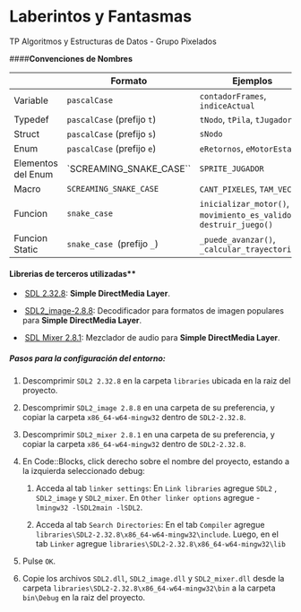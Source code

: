 # Laberintos y Fantasmas

TP Algoritmos y Estructuras de Datos - Grupo Pixelados

####**Convenciones de Nombres**

|                    | **Formato**                | **Ejemplos**                                                        |
| ------------------ | -------------------------- | ------------------------------------------------------------------- |
| Variable           | `pascalCase`               | `contadorFrames`, `indiceActual`                                    |
| Typedef            | `pascalCase` (prefijo `t`) | `tNodo`, `tPila`, `tJugador`                                        |
| Struct             | `pascalCase` (prefijo `s`) | `sNodo`                                                             |
| Enum               | `pascalCase` (prefijo `e`) | `eRetornos`, `eMotorEstado`                                         |
| Elementos del Enum | `SCREAMING_SNAKE_CASE``    | `SPRITE_JUGADOR`                                                    |
| Macro              | `SCREAMING_SNAKE_CASE`     | `CANT_PIXELES`, `TAM_VEC`                                           |
| Funcion            | `snake_case`               | `inicializar_motor()`, `movimiento_es_valido()`, `destruir_juego()` |
| Funcion Static     | `snake_case `(prefijo `_`) | `_puede_avanzar()`, `_calcular_trayectoria()`                       |

#### **Librerias de terceros utilizadas****

-  [SDL  2.32.8](https://github.com/libsdl-org/SDL/releases/tag/release-2.32.8): **Simple DirectMedia Layer**.

-  [SDL2_image-2.8.8](https://github.com/libsdl-org/SDL_image/releases/tag/release-2.8.8): Decodificador para formatos de imagen populares para **Simple DirectMedia Layer**.

-  [SDL Mixer 2.8.1](https://github.com/libsdl-org/SDL_mixer/releases/tag/release-2.8.1): Mezclador de audio para **Simple DirectMedia Layer**. 

##### Pasos para la configuración del entorno:

1. Descomprimir `SDL2 2.32.8` en la carpeta `libraries` ubicada en la raiz del proyecto.

2. Descomprimir `SDL2_image 2.8.8` en una carpeta de su preferencia, y copiar la carpeta `x86_64-w64-mingw32` dentro de `SDL2-2.32.8`.

3. Descomprimir `SDL2_mixer 2.8.1` en una carpeta de su preferencia, y copiar la carpeta `x86_64-w64-mingw32` dentro de `SDL2-2.32.8`.

4. En Code::Blocks, click derecho sobre el nombre del proyecto, estando a la izquierda seleccionado debug:
   
   1. Acceda al tab `linker settings`: En `Link libraries` agregue `SDL2` , `SDL2_image` y `SDL2_mixer`. En `Other linker options` agregue -`lmingw32 -lSDL2main -lSDL2`. 
   
   2. Acceda al tab `Search Directories`: En el tab `Compiler` agregue `libraries\SDL2-2.32.8\x86_64-w64-mingw32\include`. Luego, en el tab `Linker` agregue `libraries\SDL2-2.32.8\x86_64-w64-mingw32\lib`

5. Pulse `OK`.

6. Copie los archivos `SDL2.dll`, `SDL2_image.dll` y `SDL2_mixer.dll` desde la carpeta `libraries\SDL2-2.32.8\x86_64-w64-mingw32\bin` a la carpeta `bin\Debug` en la raiz del proyecto.
